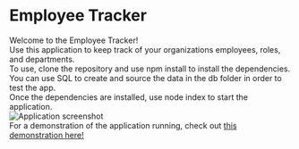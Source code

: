# Employee Tracker
Welcome to the Employee Tracker!</br>
Use this application to keep track of your organizations employees, roles, and departments.</br>
To use, clone the repository and use npm install to install the dependencies.</br>
You can use SQL to create and source the data in the db folder in order to test the app.</br>
Once the dependencies are installed, use node index to start the application.</br>
![Application screenshot](./img)</br>
For a demonstration of the application running, check out <a href="https://drive.google.com/file/d/1XcY3DoIp9cmF0Fjzif_lVEzfr37w_nLy/view">this demonstration here!</a>